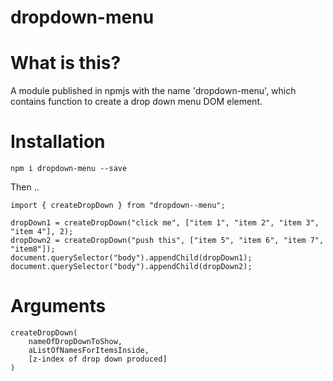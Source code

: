 # dropdown-menu

# What is this?

A module published in npmjs with the name 'dropdown-menu', which contains function to create a drop down menu DOM element.

# Installation

`npm i dropdown-menu --save`

Then ..

```
import { createDropDown } from "dropdown--menu";

dropDown1 = createDropDown("click me", ["item 1", "item 2", "item 3", "item 4"], 2);
dropDown2 = createDropDown("push this", ["item 5", "item 6", "item 7", "item8"]);
document.querySelector("body").appendChild(dropDown1);
document.querySelector("body").appendChild(dropDown2);
```

# Arguments

```
createDropDown(
    nameOfDropDownToShow,
    aListOfNamesForItemsInside,
    [z-index of drop down produced]
)
```
